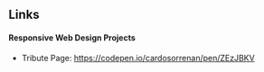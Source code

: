 ## Links
 #### Responsive Web Design Projects
 
 * Tribute Page: https://codepen.io/cardosorrenan/pen/ZEzJBKV
